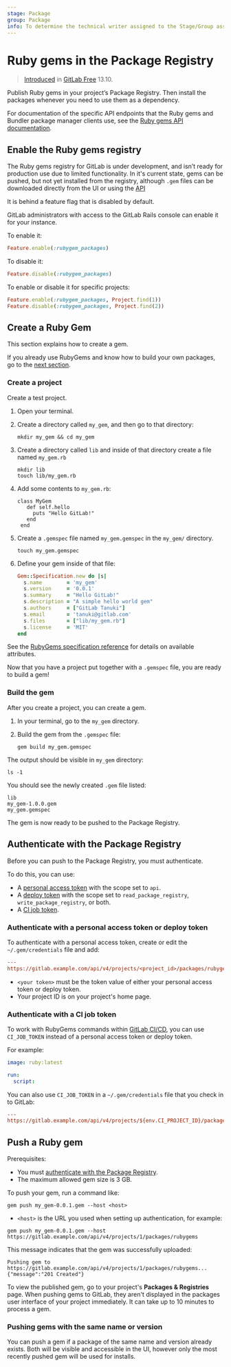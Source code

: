 ```yaml
---
stage: Package
group: Package
info: To determine the technical writer assigned to the Stage/Group associated with this page, see https://about.gitlab.com/handbook/engineering/ux/technical-writing/#assignments
---
```


# Ruby gems in the Package Registry

> [Introduced](https://gitlab.com/gitlab-org/gitlab/-/issues/803) in [GitLab Free](https://about.gitlab.com/pricing/) 13.10.

Publish Ruby gems in your project’s Package Registry. Then install the
packages whenever you need to use them as a dependency.

For documentation of the specific API endpoints that the Ruby gems and Bundler package manager
clients use, see the [Ruby gems API documentation](../../../api/packages/rubygems.md).

## Enable the Ruby gems registry

The Ruby gems registry for GitLab is under development, and isn’t ready for production use due to limited functionality.
In it's current state, gems can be pushed, but not yet installed from the registry, although `.gem` files can be downloaded
directly from the UI or using the [API](../../../api/packages/rubygems.md#download-a-gem-file)

It is behind a feature flag that is disabled by default.

GitLab administrators with access to the GitLab Rails console can enable it for your instance.

To enable it:

```ruby
Feature.enable(:rubygem_packages)
```

To disable it:

```ruby
Feature.disable(:rubygem_packages)
```

To enable or disable it for specific projects:

```ruby
Feature.enable(:rubygem_packages, Project.find(1))
Feature.disable(:rubygem_packages, Project.find(2))
```

## Create a Ruby Gem

This section explains how to create a gem.

If you already use RubyGems and know how to build your own packages, go to the
[next section](#authenticate-with-the-package-registry).

### Create a project

Create a test project.

1. Open your terminal.
1. Create a directory called `my_gem`, and then go to that directory:

   ```shell
   mkdir my_gem && cd my_gem
   ```

1. Create a directory called `lib` and inside of that directory create a file named `my_gem.rb`

   ```shell
   mkdir lib
   touch lib/my_gem.rb
   ```

1. Add some contents to `my_gem.rb`:

   ```shell
   class MyGem
      def self.hello
        puts "Hello GitLab!"
      end
    end
   ```

1. Create a `.gemspec` file named `my_gem.gemspec` in the `my_gem/` directory.

   ```shell
   touch my_gem.gemspec
   ```

1. Define your gem inside of that file:

   ```ruby
   Gem::Specification.new do |s|
     s.name        = 'my_gem'
     s.version     = '0.0.1'
     s.summary     = "Hello GitLab!"
     s.description = "A simple hello world gem"
     s.authors     = ["GitLab Tanuki"]
     s.email       = 'tanuki@gitlab.com'
     s.files       = ["lib/my_gem.rb"]
     s.license     = 'MIT'
   end
   ```

See the [RubyGems specification reference](https://guides.rubygems.org/specification-reference/)
for details on available attributes.

Now that you have a project put together with a `.gemspec` file, you are ready
to build a gem!

### Build the gem

After you create a project, you can create a gem.

1. In your terminal, go to the `my_gem` directory.

1. Build the gem from the `.gemspec` file:

   ```shell
   gem build my_gem.gemspec
   ```

The output should be visible in `my_gem` directory:

```shell
ls -1
```

You should see the newly created `.gem` file listed:

```plaintext
lib
my_gem-1.0.0.gem
my_gem.gemspec
```

The gem is now ready to be pushed to the Package Registry.

## Authenticate with the Package Registry

Before you can push to the Package Registry, you must authenticate.

To do this, you can use:

- A [personal access token](../../../user/profile/personal_access_tokens.md)
  with the scope set to `api`.
- A [deploy token](../../project/deploy_tokens/index.md) with the scope set to
  `read_package_registry`, `write_package_registry`, or both.
- A [CI job token](#authenticate-with-a-ci-job-token).

### Authenticate with a personal access token or deploy token

To authenticate with a personal access token, create or edit the `~/.gem/credentials` file and add:

```ini
---
https://gitlab.example.com/api/v4/projects/<project_id>/packages/rubygems: '<your token>'
```

- `<your token>` must be the token value of either your personal access token or deploy token.
- Your project ID is on your project's home page.

### Authenticate with a CI job token

To work with RubyGems commands within [GitLab CI/CD](../../../ci/README.md), you
can use `CI_JOB_TOKEN` instead of a personal access token or deploy token.

For example:

```yaml
image: ruby:latest

run:
  script:
```

You can also use `CI_JOB_TOKEN` in a `~/.gem/credentials` file that you check in to
GitLab:

```ini
---
https://gitlab.example.com/api/v4/projects/${env.CI_PROJECT_ID}/packages/rubygems: '${env.CI_JOB_TOKEN}'
```

## Push a Ruby gem

Prerequisites:

- You must [authenticate with the Package Registry](#authenticate-with-the-package-registry).
- The maximum allowed gem size is 3 GB.

To push your gem, run a command like:

```shell
gem push my_gem-0.0.1.gem --host <host>
```

- `<host>` is the URL you used when setting up authentication, for example:

```shell
gem push my_gem-0.0.1.gem --host https://gitlab.example.com/api/v4/projects/1/packages/rubygems
```

This message indicates that the gem was successfully uploaded:

```plaintext
Pushing gem to https://gitlab.example.com/api/v4/projects/1/packages/rubygems...
{"message":"201 Created"}
```

To view the published gem, go to your project's **Packages & Registries**
page. When pushing gems to GitLab, they aren't displayed in the packages user
interface of your project immediately. It can take up to 10 minutes to process
a gem.

### Pushing gems with the same name or version

You can push a gem if a package of the same name and version already exists.
Both will be visible and accessible in the UI, however only the most recently
pushed gem will be used for installs.

<!-- ## Install a Ruby gem

### Using gem install

To install the latest version of a package, use the following command:

```shell
gem install my_gem --source <source>
```

- `<source>` is the URL you used when setting up authentication, for example:

```shell
gem install my_gem --source https://gitlab.example.com/api/v4/projects/1/packages/rubygems
```

### Using bundler

Add the gem to your project's Gemfile:

```plaintext
source 'https://gitlab.example.com/api/v4/projects/1/packages/rubygems'

gem 'my_gem'
```

Run `bundle install` from the directory containing the Gemfile:

```shell
bundle install
``` -->
